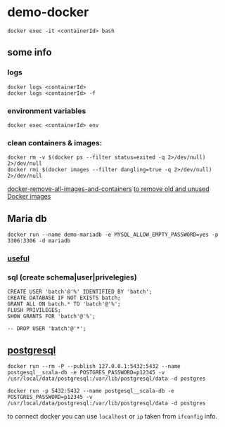 # demo-docker

    docker exec -it <containerId> bash

## some info
### logs
    docker logs <containerId>
    docker logs <containerId> -f
### environment variables
    docker exec <containerId> env
### clean containers & images:

    docker rm -v $(docker ps --filter status=exited -q 2>/dev/null) 2>/dev/null
    docker rmi $(docker images --filter dangling=true -q 2>/dev/null) 2>/dev/null
    
[docker-remove-all-images-and-containers](docker-remove-all-images-and-containershttps://techoverflow.net/2013/10/22/docker-remove-all-images-and-containers/)
[to remove old and unused Docker images](https://stackoverflow.com/a/32723127/5728095)

## Maria db

    docker run --name demo-mariadb -e MYSQL_ALLOW_EMPTY_PASSWORD=yes -p 3306:3306 -d mariadb
    
### [useful](https://hub.docker.com/r/mysql/mysql-server)

### sql (create schema|user|privelegies)
    
	CREATE USER 'batch'@'%' IDENTIFIED BY 'batch';
	CREATE DATABASE IF NOT EXISTS batch;
	GRANT ALL ON batch.* TO 'batch'@'%';
	FLUSH PRIVILEGES;
	SHOW GRANTS FOR 'batch'@'%';
    
    -- DROP USER 'batch'@'*';

## [postgresql](https://hub.docker.com/_/postgres)


    docker run --rm -P --publish 127.0.0.1:5432:5432 --name postgesql__scala-db -e POSTGRES_PASSWORD=p12345 -v /usr/local/data/postgresql:/var/lib/postgresql/data -d postgres

    docker run -p 5432:5432 --name postgesql__scala-db -e POSTGRES_PASSWORD=p12345 -v /usr/local/data/postgresql:/var/lib/postgresql/data -d postgres

to connect docker you can use `localhost` or `ip` taken from `ifconfig` info.

